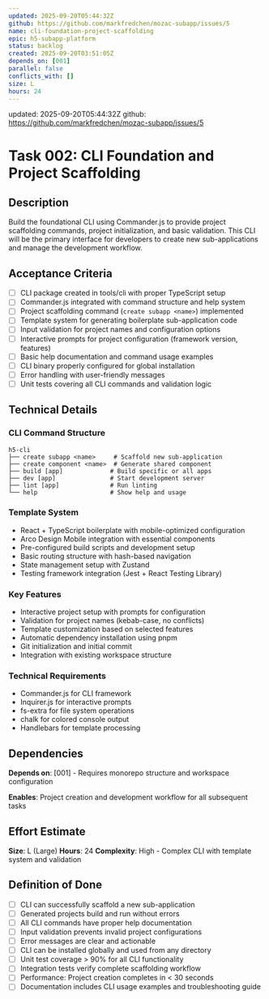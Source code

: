 ```yaml
---
updated: 2025-09-20T05:44:32Z
github: https://github.com/markfredchen/mozac-subapp/issues/5
name: cli-foundation-project-scaffolding
epic: h5-subapp-platform
status: backlog
created: 2025-09-20T03:51:05Z
depends_on: [001]
parallel: false
conflicts_with: []
size: L
hours: 24
---
```

updated: 2025-09-20T05:44:32Z
github: https://github.com/markfredchen/mozac-subapp/issues/5

# Task 002: CLI Foundation and Project Scaffolding

## Description

Build the foundational CLI using Commander.js to provide project scaffolding commands, project initialization, and basic validation. This CLI will be the primary interface for developers to create new sub-applications and manage the development workflow.

## Acceptance Criteria

- [ ] CLI package created in tools/cli with proper TypeScript setup
- [ ] Commander.js integrated with command structure and help system
- [ ] Project scaffolding command (`create subapp <name>`) implemented
- [ ] Template system for generating boilerplate sub-application code
- [ ] Input validation for project names and configuration options
- [ ] Interactive prompts for project configuration (framework version, features)
- [ ] Basic help documentation and command usage examples
- [ ] CLI binary properly configured for global installation
- [ ] Error handling with user-friendly messages
- [ ] Unit tests covering all CLI commands and validation logic

## Technical Details

### CLI Command Structure
```
h5-cli
├── create subapp <name>     # Scaffold new sub-application
├── create component <name>  # Generate shared component
├── build [app]             # Build specific or all apps
├── dev [app]               # Start development server
├── lint [app]              # Run linting
└── help                    # Show help and usage
```

### Template System
- React + TypeScript boilerplate with mobile-optimized configuration
- Arco Design Mobile integration with essential components
- Pre-configured build scripts and development setup
- Basic routing structure with hash-based navigation
- State management setup with Zustand
- Testing framework integration (Jest + React Testing Library)

### Key Features
- Interactive project setup with prompts for configuration
- Validation for project names (kebab-case, no conflicts)
- Template customization based on selected features
- Automatic dependency installation using pnpm
- Git initialization and initial commit
- Integration with existing workspace structure

### Technical Requirements
- Commander.js for CLI framework
- Inquirer.js for interactive prompts
- fs-extra for file system operations
- chalk for colored console output
- Handlebars for template processing

## Dependencies

**Depends on**: [001] - Requires monorepo structure and workspace configuration

**Enables**: Project creation and development workflow for all subsequent tasks

## Effort Estimate

**Size**: L (Large)
**Hours**: 24
**Complexity**: High - Complex CLI with template system and validation

## Definition of Done

- [ ] CLI can successfully scaffold a new sub-application
- [ ] Generated projects build and run without errors
- [ ] All CLI commands have proper help documentation
- [ ] Input validation prevents invalid project configurations
- [ ] Error messages are clear and actionable
- [ ] CLI can be installed globally and used from any directory
- [ ] Unit test coverage > 90% for all CLI functionality
- [ ] Integration tests verify complete scaffolding workflow
- [ ] Performance: Project creation completes in < 30 seconds
- [ ] Documentation includes CLI usage examples and troubleshooting guide
